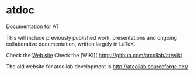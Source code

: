 # atdoc
Documentation for AT

This will include previously published work, presentations and ongoing collaborative documentation, written
largely in LaTeX.

Check the [Web site]( https://atcollab.github.io/at/ )
Check the [WIKI]( https://github.com/atcollab/at/wiki 

The old website for atcollab development is
http://atcollab.sourceforge.net/
